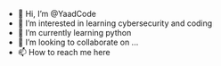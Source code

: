 - 👋 Hi, I’m @YaadCode
- 👀 I’m interested in learning cybersecurity and coding
- 🌱 I’m currently learning python
- 💞️ I’m looking to collaborate on ...
- 📫 How to reach me here

<!---
YaadCode/YaadCode is a ✨ special ✨ repository because its `README.md` (this file) appears on your GitHub profile.
You can click the Preview link to take a look at your changes.
--->
